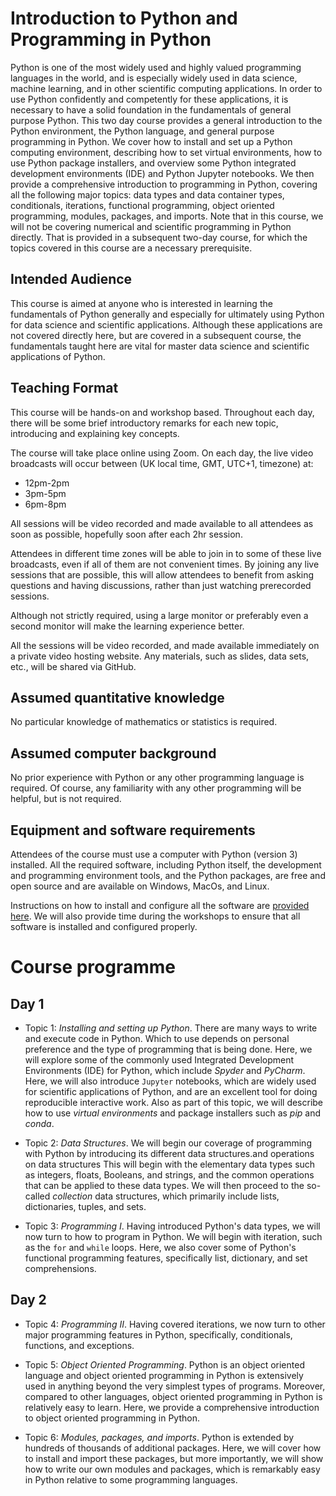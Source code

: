 # Introduction to Python and Programming in Python

Python is one of the most widely used and highly valued programming languages
in the world, and is especially widely used in data science, machine learning,
and in other scientific computing applications.  In order to use Python
confidently and competently for these applications, it is necessary to have a
solid foundation in the fundamentals of general purpose Python.  This two day
course provides a general introduction to the Python environment, the Python
language, and general purpose programming in Python.  We cover how to install
and set up a Python computing environment, describing how to set virtual
environments, how to use Python package installers, and overview some Python
integrated development environments (IDE) and Python Jupyter notebooks.  We then
provide a comprehensive introduction to programming in Python, covering all the
following major topics: data types and data container types, conditionals,
iterations, functional programming, object oriented programming, modules,
packages, and imports.  Note that in this course, we will not be covering
numerical and scientific programming in Python directly. That is provided in a
subsequent two-day course, for which the topics covered in this course are a
necessary prerequisite.

## Intended Audience

This course is aimed at anyone who is interested in learning the fundamentals
of Python generally and especially for ultimately using Python for data science
and scientific applications. Although these applications are not covered
directly here, but are covered in a subsequent course, the fundamentals taught
here are vital for master data science and scientific applications of Python.

## Teaching Format

This course will be hands-on and workshop based. Throughout each day, there
will be some brief introductory remarks for each new topic, introducing and
explaining key concepts.

The course will take place online using Zoom. On each day, the live video broadcasts will occur between (UK local time, GMT, UTC+1, timezone) at:

* 12pm-2pm
* 3pm-5pm
* 6pm-8pm

All sessions will be video recorded and made available to all attendees as soon as possible, hopefully soon after each 2hr session.

Attendees in different time zones will be able to join in to some of these live broadcasts, even if all of them are not convenient times.
By joining any live sessions that are possible, this will allow attendees to benefit from asking questions and having discussions, rather than just watching prerecorded sessions.

Although not strictly required, using a large monitor or preferably even a second monitor will make the learning experience better.

All the sessions will be video recorded, and made available immediately on a private video hosting website. Any materials, such as slides, data sets, etc., will be shared via GitHub.

## Assumed quantitative knowledge

No particular knowledge of mathematics or statistics is required.

## Assumed computer background

No prior experience with Python or any other programming language is required.
Of course, any familiarity with any other programming will be helpful, but is not
required.  

## Equipment and software requirements

Attendees of the course must use a computer with Python (version 3) installed.
All the required software, including Python itself, the development and
programming environment tools, and the Python packages, are free and open
source and are available on Windows, MacOs, and Linux. 

Instructions on how to install and configure all the software are [provided here](software.md).
We will also provide time during the workshops to ensure that all software is installed and configured properly.

# Course programme

## Day 1

* Topic 1: *Installing and setting up Python*. There are many ways to write and
  execute code in Python. Which to use depends on personal preference and the
  type of programming that is being done.  Here, we will explore some of the
  commonly used Integrated Development Environments (IDE) for Python, which
  include *Spyder* and *PyCharm*. Here, we will also introduce
  `Jupyter` notebooks, which are widely used for scientific applications of
  Python, and are an excellent tool for doing reproducible interactive work. Also as part of this
  topic, we will describe how to use *virtual environments* and package
  installers such as *pip* and *conda*.

* Topic 2: *Data Structures*. We will begin our
  coverage of programming with Python by introducing its different data
  structures.and operations on data structures This will begin with the
  elementary data types such as integers, floats, Booleans, and strings,
  and the common operations that can be applied to these data types.
  We will then proceed to the so-called *collection* data structures,
  which primarily include lists, dictionaries, tuples, and sets.

* Topic 3: *Programming I*. Having introduced Python's data types, we will now
  turn to how to program in Python. We will begin with iteration, such as the
`for` and `while` loops. Here, we also cover some of Python's functional
programming features, specifically list, dictionary, and set comprehensions.

## Day 2

* Topic 4: *Programming II*. Having covered iterations, we now turn to other
  major programming features in Python, specifically, conditionals,
functions, and exceptions.

* Topic 5: *Object Oriented Programming*. Python is an object oriented language
  and object oriented programming in Python is extensively used in anything
  beyond the very simplest types of programs. Moreover, compared to other
  languages, object oriented programming in Python is relatively easy to learn.
  Here, we provide a comprehensive introduction to object oriented programming
  in Python.

* Topic 6: *Modules, packages, and imports*. Python is extended by hundreds of
  thousands of additional packages. Here, we will cover how to install and
import these packages, but more importantly, we will show how to write our own
modules and packages, which is remarkably easy in Python relative to some
programming languages.
